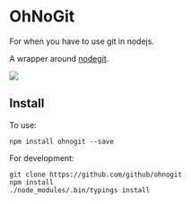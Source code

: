 # OhNoGit

For when you have to use git in nodejs.

A wrapper around [nodegit](https://github.com/nodegit/nodegit).

![](http://www.reactiongifs.com/r/whid1.gif)

## Install

To use:

```
npm install ohnogit --save
```

For development:

```
git clone https://github.com/github/ohnogit
npm install
./node_modules/.bin/typings install
```
